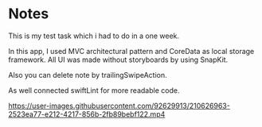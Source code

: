 # Notes

This is my test task which i had to do in a one week.

In this app, I used MVC architectural pattern and CoreData as local storage framework. All UI was made without storyboards by using SnapKit.

Also you can delete note by trailingSwipeAction.

As well connected swiftLint for more readable code.

https://user-images.githubusercontent.com/92629913/210626963-2523ea77-e212-4217-856b-2fb89bebf122.mp4

